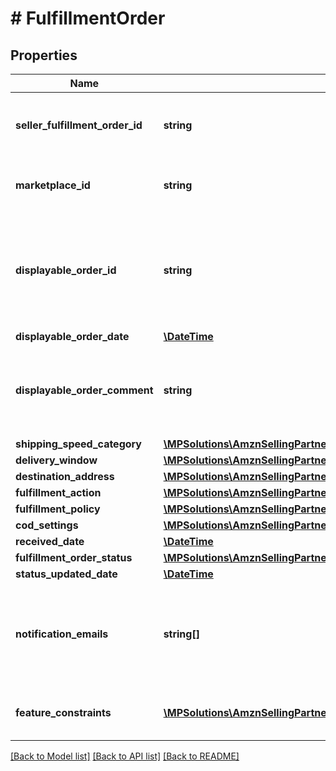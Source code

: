 # # FulfillmentOrder

## Properties

Name | Type | Description | Notes
------------ | ------------- | ------------- | -------------
**seller_fulfillment_order_id** | **string** | The fulfillment order identifier submitted with the createFulfillmentOrder operation. |
**marketplace_id** | **string** | The identifier for the marketplace the fulfillment order is placed against. |
**displayable_order_id** | **string** | A fulfillment order identifier submitted with the createFulfillmentOrder operation. Displays as the order identifier in recipient-facing materials such as the packing slip. |
**displayable_order_date** | [**\DateTime**](\DateTime.md) |  |
**displayable_order_comment** | **string** | A text block submitted with the createFulfillmentOrder operation. Displays in recipient-facing materials such as the packing slip. |
**shipping_speed_category** | [**\MPSolutions\AmznSellingPartnerApi\Models\FulfillmentOutbound\ShippingSpeedCategory**](ShippingSpeedCategory.md) |  |
**delivery_window** | [**\MPSolutions\AmznSellingPartnerApi\Models\FulfillmentOutbound\DeliveryWindow**](DeliveryWindow.md) |  | [optional]
**destination_address** | [**\MPSolutions\AmznSellingPartnerApi\Models\FulfillmentOutbound\Address**](Address.md) |  |
**fulfillment_action** | [**\MPSolutions\AmznSellingPartnerApi\Models\FulfillmentOutbound\FulfillmentAction**](FulfillmentAction.md) |  | [optional]
**fulfillment_policy** | [**\MPSolutions\AmznSellingPartnerApi\Models\FulfillmentOutbound\FulfillmentPolicy**](FulfillmentPolicy.md) |  | [optional]
**cod_settings** | [**\MPSolutions\AmznSellingPartnerApi\Models\FulfillmentOutbound\CODSettings**](CODSettings.md) |  | [optional]
**received_date** | [**\DateTime**](\DateTime.md) |  |
**fulfillment_order_status** | [**\MPSolutions\AmznSellingPartnerApi\Models\FulfillmentOutbound\FulfillmentOrderStatus**](FulfillmentOrderStatus.md) |  |
**status_updated_date** | [**\DateTime**](\DateTime.md) |  |
**notification_emails** | **string[]** | A list of email addresses that the seller provides that are used by Amazon to send ship-complete notifications to recipients on behalf of the seller. | [optional]
**feature_constraints** | [**\MPSolutions\AmznSellingPartnerApi\Models\FulfillmentOutbound\FeatureSettings[]**](FeatureSettings.md) | A list of features and their fulfillment policies to apply to the order. | [optional]

[[Back to Model list]](../../README.md#models) [[Back to API list]](../../README.md#endpoints) [[Back to README]](../../README.md)

